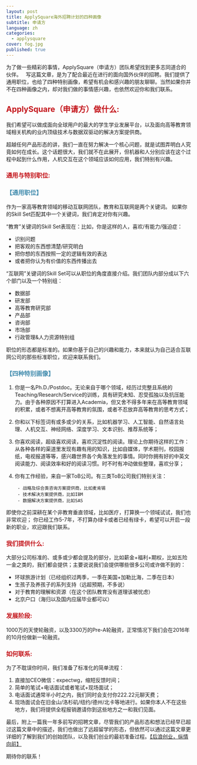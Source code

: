 ```yaml
---
layout: post
title: ApplySquare海外招聘计划的四种画像
subtitle: 申请方
language: zh
categories: 
  - applysquare
cover: fog.jpg
published: true
---
```


为了做一些精彩的事情，ApplySquare（申请方）团队希望找到更多志同道合的伙伴。
 
写这篇文章，是为了配合最近在进行的面向国外伙伴的招聘。我们提供了通用职位，也给了四种特别画像，希望有机会和感兴趣的朋友聊聊。当然如果你并不在四种画像之内，却对我们做的事情感兴趣，也依然欢迎你和我们联系。

## <span style="color: #c4161c">ApplySquare（申请方）做什么:</span>

我们希望可以做成面向全球用户的最大的学生学业发展平台，以及面向高等教育领域相关机构的业内顶级技术与数据双驱动的解决方案提供商。
 
超越任何产品形态的讲，我们一直在努力解决一个核心问题，就是试图弄明白人究竟如何在成长。这个话题很大，我们就不在此展开，但机器和人分别应该在这个过程中起到什么作用，人机交互在这个领域应该如何应用，我们特别有兴趣。

### <span style="color: #c4161c">通用与特别职位:</span>

### <span style="color: #458eaf">【通用职位】</span>
作为一家高等教育领域的移动互联网团队，教育和互联网是两个关键词。
如果你的Skill Set匹配其中一个关键词，我们肯定对你有兴趣。

 “教育”关键词的Skill Set表现在：比如，你是这样的人，喜欢/有能力/强迫症：

- 识别问题
- 把客观的东西想清楚/研究明白
- 把你想的东西按照一定的逻辑有效的表达
- 或者把你认为有价值的东西传播出去



“互联网”关键词的Skill Set可以从职位的角度直接介绍。我们团队内部分成以下六个部门以及一个特别组：

- 数据部
- 研发部
- 高等教育研究部
- 产品部
- 咨询部
- 市场部
- 行政管理&人力资源特别组

职位的形态都是标准的。如果你基于自己的兴趣和能力，本来就认为自己适合互联网公司的那些标准职位，欢迎来联系我们。


### <span style="color: #458eaf">【四种特别画像】</span>
1. 你是一名Ph.D./Postdoc。无论来自于哪个领域，经历过完整且系统的Teaching/Research/Service的训练，具有研究未知、忍受孤独以及抗压能力。由于各种原因不打算进入Academia，但又舍不得多年来在高等教育领域的积累，或者不想离开高等教育的氛围，或者不忍放弃高等教育的思考方式；
 
2. 你和以下标签词有或多或少的关系，比如机器学习、人工智能、自然语言处理、人机交互、神经网络、深度学习、文本识别、推荐系统等；
 
3. 你喜欢阅读，超级喜欢阅读，喜欢沉淀性的阅读。理论上你期待这样的工作：从各种各样的渠道里发现有趣有用的知识，比如自媒体，学术期刊，校园报纸，电视报道等等，感兴趣世界各个角落发生的事情。同时你拥有好的中英文阅读能力、阅读效率和好的阅读习惯。时不时有冲动做些整理，喜欢分享；
 
4. 你有工作经验，来自一家ToB公司。有三类ToB公司我们特别关注：

		- 战略及综合类咨询方案提供商，比如麦肯锡
		- 技术解决方案提供商，比如IBM
		- 数据解决方案提供商，比如SAS
 
即使你之前深耕在某个非教育垂直领域，比如医疗，打算换一个领域试试，我们也非常欢迎；
你已经工作5-7年，不打算办绿卡或者已经有绿卡，希望可以开启一段新的职业，欢迎跟我们联系。

### <span style="color: #c4161c">我们提供什么:</span>

大部分公司标准的、或多或少都会提及的部分，比如薪金+福利+期权，比如五险一金之类的，我们都会提供；主要说说我们会提供哪些很多公司或许做不到的：
 
- 环球旅游计划（已经组织过两季，一季在美国+加勒比海，二季在日本）
- 生孩子及养孩子的系列支持（远超预期，不多说）
- 对于教育的理解和资源（在这个团队教育没有道理该被忧虑）
- 北京户口（海归以及国内应届毕业都可以）

### <span style="color: #c4161c">发展阶段:</span>

1000万的天使轮融资，以及3300万的Pre-A轮融资，正常情况下我们会在2016年的10月份做新一轮融资。
 
### <span style="color: #c4161c">如何联系:</span>

为了不耽误你时间，我们准备了标准化的简单流程：

 1. 直接加CEO微信：expectwg，缩短反馈时间；
 2. 简单的笔试+电话面试或者笔试+现场面试；
 3. 电话面试通常半小时之内，我们同时会支付你222.22元聊天费；
 4. 现场面试会在旧金山/洛杉矶/纽约/德州/北卡等地进行。如果你本人不在这些地方，我们将提供全程报销邀请你到这些地方之一和我们见面。
 
最后，附上一篇我一年多前写的招聘文章，尽管我们的产品形态和想法已经早已超过这篇文章中的描述，我们也做出了远超留学的形态，但依然可以通过这篇文章更详细的了解到我们的创始团队，以及我们创业的最初准备过程。[【后浪创业，纵情向前】](http://blog.applysquare.com/2014/09/launch/)

期待你的联系！

